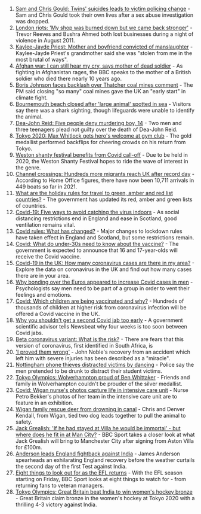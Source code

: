 1. [Sam and Chris Gould: Twins' suicides leads to victim policing change](https://www.bbc.co.uk/news/uk-england-cambridgeshire-58072098) - Sam and Chris Gould took their own lives after a sex abuse investigation was dropped.
2. [London riots: 'My shop was burned down but we came back stronger'](https://www.bbc.co.uk/news/uk-england-london-58031162) - Trevor Reeves and Bushra Ahmed both lost businesses during a night of violence in August 2011.
3. [Kaylee-Jayde Priest: Mother and boyfriend convicted of manslaughter](https://www.bbc.co.uk/news/uk-england-birmingham-58106169) - Kaylee-Jayde Priest's grandmother said she was "stolen from me in the most brutal of ways".
4. [Afghan war: I can still hear my cry, says mother of dead soldier](https://www.bbc.co.uk/news/uk-58107220) - As fighting in Afghanistan rages, the BBC speaks to the mother of a British soldier who died there nearly 10 years ago.
5. [Boris Johnson faces backlash over Thatcher coal mines comment](https://www.bbc.co.uk/news/uk-politics-58107009) - The PM said closing "so many" coal mines gave the UK an "early start" in climate fight.
6. [Bournemouth beach closed after 'large animal' spotted in sea](https://www.bbc.co.uk/news/uk-england-dorset-58090890) - Visitors say there was a shark sighting, though lifeguards were unable to identify the animal.
7. [Dea-John Reid: Five people deny murdering boy, 14](https://www.bbc.co.uk/news/uk-england-birmingham-58108657) - Two men and three teenagers plead not guilty over the death of Dea-John Reid.
8. [Tokyo 2020: Max Whitlock gets hero's welcome at gym club](https://www.bbc.co.uk/news/uk-england-essex-58031488) - The gold medallist performed backflips for cheering crowds on his return from Tokyo.
9. [Weston shanty festival benefits from Covid call-off](https://www.bbc.co.uk/news/uk-england-somerset-58105110) - Due to be held in 2020, the Weston Shanty Festival hopes to ride the wave of interest in the genre.
10. [Channel crossings: Hundreds more migrants reach UK after record day](https://www.bbc.co.uk/news/uk-england-kent-58100694) - According to Home Office figures, there have now been 10,711 arrivals in 449 boats so far in 2021.
11. [What are the holiday rules for travel to green, amber and red list countries?](https://www.bbc.co.uk/news/explainers-52544307) - The government has updated its red, amber and green lists of countries.
12. [Covid-19: Five ways to avoid catching the virus indoors](https://www.bbc.co.uk/news/explainers-53917432) - As social distancing restrictions end in England and ease in Scotland, good ventilation remains vital.
13. [Covid rules: What has changed?](https://www.bbc.co.uk/news/explainers-52530518) - Major changes to lockdown rules have taken effect in England and Scotland, but some restrictions remain.
14. [Covid: What do under-30s need to know about the vaccine?](https://www.bbc.co.uk/news/health-57273875) - The government is expected to announce that 16 and 17-year-olds will receive the Covid vaccine.
15. [Covid-19 in the UK: How many coronavirus cases are there in my area?](https://www.bbc.co.uk/news/uk-51768274) - Explore the data on coronavirus in the UK and find out how many cases there are in your area.
16. [Why bonding over the Euros appeared to increase Covid cases in men](https://www.bbc.co.uk/news/health-58015593) - Psychologists say men need to be part of a group in order to vent their feelings and emotions.
17. [Covid: Which children are being vaccinated and why?](https://www.bbc.co.uk/news/health-57888429) - Hundreds of thousands of children at higher risk from coronavirus infection will be offered a Covid vaccine in the UK.
18. [Why you shouldn't get a second Covid jab too early](https://www.bbc.co.uk/news/newsbeat-57682233) - A government scientific advisor tells Newsbeat why four weeks is too soon between Covid jabs.
19. [Beta coronavirus variant: What is the risk?](https://www.bbc.co.uk/news/health-55534727) - There are fears that this version of coronavirus, first identified in South Africa, is
20. ['I proved them wrong'](https://www.bbc.co.uk/news/uk-england-york-north-yorkshire-58111780) - John Noble's recovery from an accident which left him with severe injuries has been described as a "miracle".
21. [Nottingham phone thieves distracted victims by dancing](https://www.bbc.co.uk/news/uk-england-nottinghamshire-58103794) - Police say the men pretended to be drunk to distract their student victims.
22. [Tokyo Olympics: Wolverhampton proud of Ben Whittaker](https://www.bbc.co.uk/news/uk-england-birmingham-58094358) - Friends and family in Wolverhampton couldn't be prouder of the silver medallist.
23. [Covid: Wigan nurse's photos capture life in intensive care unit](https://www.bbc.co.uk/news/uk-england-manchester-58091299) - Nurse Petro Bekker's photos of her team in the intensive care unit are to feature in an exhibition.
24. [Wigan family rescue deer from drowning in canal](https://www.bbc.co.uk/news/uk-england-manchester-58080726) - Chris and Denver Kendall, from Wigan, tied two dog leads together to pull the animal to safety.
25. [Jack Grealish: 'If he had stayed at Villa he would be immortal' - but where does he fit in at Man City?](https://www.bbc.co.uk/sport/football/58012987) - BBC Sport takes a closer look at what Jack Grealish will bring to Manchester City after signing from Aston Villa for £100m.
26. [Anderson leads England fightback against India](https://www.bbc.co.uk/sport/cricket/58106765) - James Anderson spearheads an exhilarating England recovery before the weather curtails the second day of the first Test against India.
27. [Eight things to look out for as the EFL returns](https://www.bbc.co.uk/sport/football/57971522) - With the EFL season starting on Friday, BBC Sport looks at eight things to watch for - from returning fans to veteran managers.
28. [Tokyo Olympics: Great Britain beat India to win women's hockey bronze](https://www.bbc.co.uk/sport/olympics/58110122) - Great Britain claim bronze in the women's hockey at Tokyo 2020 with a thrilling 4-3 victory against India.
